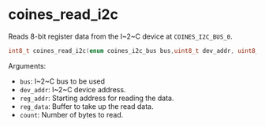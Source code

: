 # coines_read_i2c
Reads 8-bit register data from the I~2~C device at `COINES_I2C_BUS_0`.

```C
int8_t coines_read_i2c(enum coines_i2c_bus bus,uint8_t dev_addr, uint8_t reg_addr, uint8_t *reg_data, uint16_t count);
```

Arguments:

- `bus`: I~2~C bus to be used
- `dev_addr`: I~2~C device address.
- `reg_addr`: Starting address for reading the data.
- `reg_data`: Buffer to take up the read data.
- `count`: Number of bytes to read.